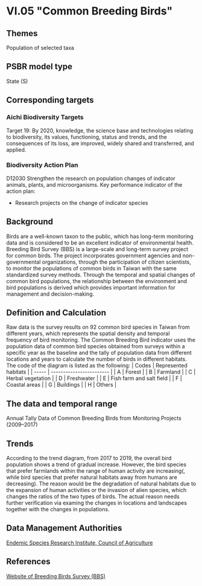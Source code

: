 # VI.05 "Common Breeding Birds"

<script type="text/javascript" src="http://cdn.mathjax.org/mathjax/latest/MathJax.js?config=TeX-AMS-MML_HTMLorMML"></script>

## Themes
Population of selected taxa
## PSBR model type
State (S)
## Corresponding targets
### Aichi Biodiversity Targets
Target 19: By 2020, knowledge, the science base and technologies relating to biodiversity, its values, functioning, status and trends, and the consequences of its loss, are improved, widely shared and transferred, and applied.
### Biodiversity Action Plan
D12030 Strengthen the research on population changes of indicator animals, plants, and microorganisms. Key performance indicator of the action plan:
* Research projects on the change of indicator species
## Background
Birds are a well-known taxon to the public, which has long-term monitoring data and is considered to be an excellent indicator of environmental health. Breeding Bird Survey (BBS) is a large-scale and long-term survey project for common birds. The project incorporates government agencies and non-governmental organizations, through the participation of citizen scientists, to monitor the populations of common birds in Taiwan with the same standardized survey methods. Through the temporal and spatial changes of common bird populations, the relationship between the environment and bird populations is derived which provides important information for management and decision-making.
## Definition and Calculation
Raw data is the survey results on 92 common bird species in Taiwan from different years, which represents the spatial density and temporal frequency of bird monitoring. The Common Breeding Bird indicator uses the population data of common bird species obtained from surveys within a specific year as the baseline and the tally of population data from different locations and years to calculate the number of birds in different habitats. The code of the diagram is listed as the following:
| Codes | Represented habitats     |
| ----- | ------------------------ |
| A     | Forest                   |
| B     | Farmland                 |
| C     | Herbal vegetation        |
| D     | Freshwater               |
| E     | Fish farm and salt field |
| F     | Coastal areas            |
| G     | Buildings                |
| H     | Others                   |
## The data and temporal range
Annual Tally Data of Common Breeding Birds from Monitoring Projects (2009–2017)
## Trends
According to the trend diagram, from 2017 to 2019, the overall bird population shows a trend of gradual increase. However, the bird species that prefer farmlands within the range of human activity are increasing(, while bird species that prefer natural habitats away from humans are decreasing). The reason would be the degradation of natural habitats due to the expansion of human activities or the invasion of alien species, which changes the ratios of the two types of birds. The actual reason needs further verification via examing the changes in locations and landscapes together with the changes in populations.
## Data Management Authorities
[Endemic Species Research Institute, Council of Agriculture](https://www.tesri.gov.tw)
## References
[Website of Breeding Birds Survey (BBS)](https://sites.google.com/a/birds-tesri.twbbs.org/bbs-taiwan/)
